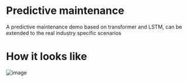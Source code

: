 # Predictive maintenance
A predictive maintenance demo based on transformer and LSTM, can be extended to the real industry specific scenarios

# How it looks like
![image](https://github.com/user-attachments/assets/7e471eea-5c1d-4f4b-9b1e-0b154c2e0518)

